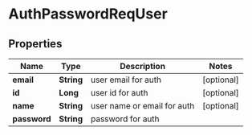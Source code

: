# AuthPasswordReqUser

## Properties
Name | Type | Description | Notes
------------ | ------------- | ------------- | -------------
**email** | **String** | user email for auth |  [optional]
**id** | **Long** | user id for auth |  [optional]
**name** | **String** | user name or email for auth |  [optional]
**password** | **String** | password for auth | 
